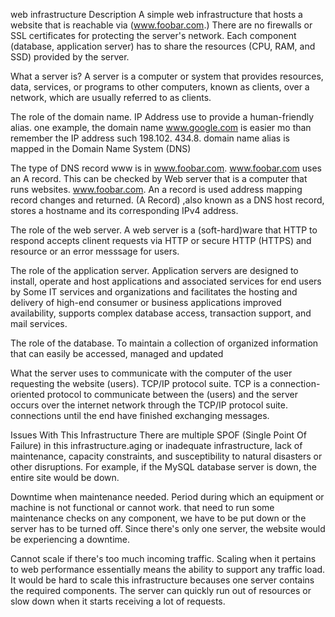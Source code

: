 web infrastructure
Description
A simple web infrastructure that hosts a website that is reachable via (www.foobar.com.) There are no firewalls or SSL certificates for protecting the server's network. Each component (database, application server) has to share the resources (CPU, RAM, and SSD) provided by the server.

What a server is?
A server is a computer or system that provides resources, data, services, or programs to other computers, known as clients, over a network, which are usually referred to as clients.

The role of the domain name.
IP Address use to provide a human-friendly alias. one example, the domain name www.google.com is easier mo than remember the IP address such 198.102. 434.8. domain name alias is mapped in the Domain Name System (DNS)

The type of DNS record www is in www.foobar.com.
www.foobar.com uses an A record. This can be checked by Web server that is a computer that runs websites. www.foobar.com. An a record is used address mapping record changes and returned. (A Record) ,also known as a DNS host record, stores a hostname and its corresponding IPv4 address.

The role of the web server. 
A web server is a (soft-hard)ware that HTTP to respond accepts clinent requests via HTTP or secure HTTP (HTTPS) and resource or an error messsage for users.

The role of the application server.
Application servers are designed to install, operate and host applications and associated services for end users by Some IT services and organizations and facilitates the hosting and delivery of high-end consumer or business applications improved availability, supports complex database access, transaction support, and mail services.

The role of the database.
To maintain a collection of organized information that can easily be accessed, managed and updated

What the server uses to communicate with the computer of the user requesting the website (users).
TCP/IP protocol suite. TCP is a connection-oriented protocol to communicate between the (users) and the server occurs over the internet network through the TCP/IP protocol suite. connections until the end have finished exchanging messages.


Issues With This Infrastructure
There are multiple SPOF (Single Point Of Failure) in this infrastructure.aging or inadequate infrastructure, lack of maintenance, capacity constraints, and susceptibility to natural disasters or other disruptions.
For example, if the MySQL database server is down, the entire site would be down.

Downtime when maintenance needed.
Period during which an equipment or machine is not functional or cannot work. 
that need to run some maintenance checks on any component, we have to be put down or the server has to be turned off. Since there's only one server, the website would be experiencing a downtime.

Cannot scale if there's too much incoming traffic.
Scaling when it pertains to web performance essentially means the ability to support any traffic load.
It would be hard to scale this infrastructure becauses one server contains the required components. The server can quickly run out of resources or slow down when it starts receiving a lot of requests.

